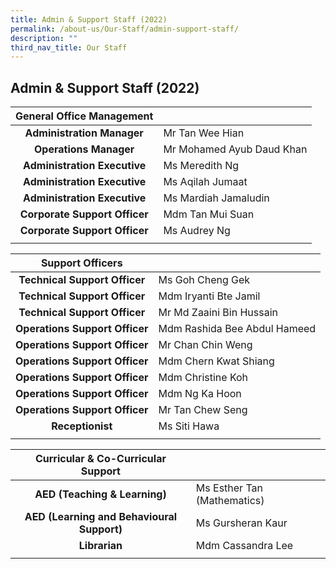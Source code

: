 ```yaml
---
title: Admin & Support Staff (2022)
permalink: /about-us/Our-Staff/admin-support-staff/
description: ""
third_nav_title: Our Staff
---
```

## Admin & Support Staff (2022)

| General Office Management |  |
|:---:|---|
| **Administration Manager** | Mr Tan Wee Hian |
| **Operations Manager** | Mr Mohamed Ayub Daud Khan |
| **Administration Executive** | Ms Meredith Ng |
| **Administration Executive** | Ms Aqilah Jumaat |
| **Administration Executive** | Ms Mardiah Jamaludin |
| **Corporate Support Officer** | Mdm Tan Mui Suan |
| **Corporate Support Officer** | Ms Audrey Ng |
|  |  |

| **Support Officers** |  |
|:---:|---|
| **Technical Support Officer** | Ms Goh Cheng Gek |
| **Technical Support Officer** | Mdm Iryanti Bte Jamil |
| **Technical Support Officer** | Mr Md Zaaini Bin Hussain |
| **Operations Support Officer** | Mdm Rashida Bee Abdul Hameed |
| **Operations Support Officer** | Mr Chan Chin Weng |
| **Operations Support Officer** | Mdm Chern Kwat Shiang |
| **Operations Support Officer** | Mdm Christine Koh |
| **Operations Support Officer** | Mdm Ng Ka Hoon |
| **Operations Support Officer** | Mr Tan Chew Seng |
| **Receptionist** | Ms Siti Hawa | 
| | |

| **Curricular & Co-Curricular Support** |  |
|:---:|---|
| **AED (Teaching & Learning)** | Ms Esther Tan (Mathematics) |
| **AED (Learning and Behavioural Support)** | Ms Gursheran Kaur |
| **Librarian** | Mdm Cassandra Lee |
|  |  |

